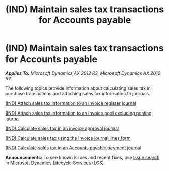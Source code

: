 ﻿---
title: (IND) Maintain sales tax transactions for Accounts payable
TOCTitle: (IND) Maintain sales tax transactions for Accounts payable
ms:assetid: 96f80a8c-4ac4-43f3-b48a-f50ca5a0acd8
ms:mtpsurl: https://technet.microsoft.com/en-us/library/JJ664706(v=AX.60)
ms:contentKeyID: 49386036
ms.date: 04/18/2014
mtps_version: v=AX.60
---

# (IND) Maintain sales tax transactions for Accounts payable 


_**Applies To:** Microsoft Dynamics AX 2012 R3, Microsoft Dynamics AX 2012 R2_

The following topics provide information about calculating sales tax in purchase transactions and attaching sales tax information to journals.

[(IND) Attach sales tax information to an Invoice register journal](ind-attach-sales-tax-information-to-an-invoice-register-journal.md)

[(IND) Attach sales tax information to an Invoice pool excluding posting journal](ind-attach-sales-tax-information-to-an-invoice-pool-excluding-posting-journal.md)

[(IND) Calculate sales tax in an invoice approval journal](ind-calculate-sales-tax-in-an-invoice-approval-journal.md)

[(IND) Calculate sales tax using the Invoice journal lines form](ind-calculate-sales-tax-using-the-invoice-journal-lines-form.md)

[(IND) Calculate sales tax in an Accounts payable payment journal](ind-calculate-sales-tax-in-an-accounts-payable-payment-journal.md)

  
**Announcements:** To see known issues and recent fixes, use [Issue search](http://go.microsoft.com/fwlink/?linkid=389258) in [Microsoft Dynamics Lifecycle Services](http://go.microsoft.com/fwlink/?linkid=306505) (LCS).

